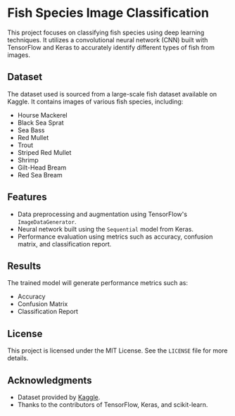 # Fish Species Image Classification

This project focuses on classifying fish species using deep learning techniques. It utilizes a convolutional neural network (CNN) built with TensorFlow and Keras to accurately identify different types of fish from images.

## Dataset

The dataset used is sourced from a large-scale fish dataset available on Kaggle. It contains images of various fish species, including:

- Hourse Mackerel
- Black Sea Sprat
- Sea Bass
- Red Mullet
- Trout
- Striped Red Mullet
- Shrimp
- Gilt-Head Bream
- Red Sea Bream

## Features

- Data preprocessing and augmentation using TensorFlow's `ImageDataGenerator`.
- Neural network built using the `Sequential` model from Keras.
- Performance evaluation using metrics such as accuracy, confusion matrix, and classification report.

## Results

The trained model will generate performance metrics such as:

- Accuracy
- Confusion Matrix
- Classification Report

## License

This project is licensed under the MIT License. See the `LICENSE` file for more details.

## Acknowledgments

- Dataset provided by [Kaggle](https://www.kaggle.com/datasets/crowww/a-large-scale-fish-dataset).
- Thanks to the contributors of TensorFlow, Keras, and scikit-learn.
